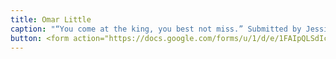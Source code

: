 ```yaml
---
title: Omar Little
caption: "“You come at the king, you best not miss.” Submitted by Jessica Ugarte."
button: <form action="https://docs.google.com/forms/u/1/d/e/1FAIpQLSdIcoWfl-P-6aqt1zNYb-ACz6o7zdAPq_1-FysywAXXPhDqTQ/formResponse" method="post"><div class="form-element"></div><span>Votes</span><input type="text" name="entry.1467547706" required placeholder="$"></br><button type="submit" name="button">Cast Votes</button></form>
---
```

